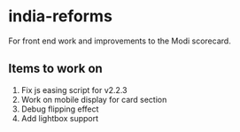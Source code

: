 # india-reforms

For front end work and improvements to the Modi scorecard.

## Items to work on

1. Fix js easing script for v2.2.3
2. Work on mobile display for card section
3. Debug flipping effect
4. Add lightbox support
